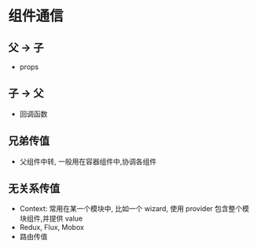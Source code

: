 # 组件通信

## 父 -> 子

-   props

## 子 -> 父

-   回调函数

## 兄弟传值

-   父组件中转, 一般用在容器组件中,协调各组件

## 无关系传值

-   Context: 常用在某一个模块中, 比如一个 wizard, 使用 provider 包含整个模块组件,并提供 value
-   Redux, Flux, Mobox
-   路由传值
